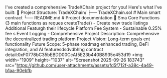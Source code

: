I've created a comprehensive TradeXChain project for you! Here's what I've built:
📁 Project Structure:
TradeXChain/
├── TradeXChain.sol          # Main smart contract
└── README.md               # Project documentation
🔧 Sma
Core Functions (3 main functions as reques
createTrade() - Create new trade listings
Additional Featurgh their lifecycle
Platform Fee System - Sustainable 0.25% fee s
Event Logging - Comprehensive 
Project Description: Comprehensive the decentralized trading platform
Project Vision: Long-term goals ent functionality
Future Scope: 5-phase roadmag enhanced trading, DeFi integration, and AI featuresdsdvdbhhg
contract detail:0xF0778bC35bEBDD00CcAf5E23b440B8935e453d19
<img width="1909" height="1037" alt="Screenshot 2025-09-26 183743" src="https://github.com/user-attachments/assets/fd5f712f-a38c-4a49-b1aa-90ebfb
